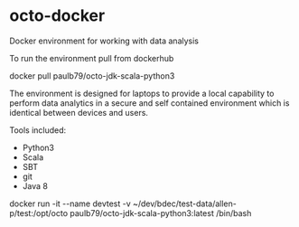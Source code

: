 # octo-docker
Docker environment for working with data analysis

To run the environment pull from dockerhub

docker pull paulb79/octo-jdk-scala-python3

The environment is designed for laptops to provide a local capability to perform data analytics in a secure and self contained environment which is identical between devices and users. 

Tools included: 
* Python3
* Scala
* SBT
* git
* Java 8


docker run -it --name devtest -v ~/dev/bdec/test-data/allen-p/test:/opt/octo paulb79/octo-jdk-scala-python3:latest /bin/bash